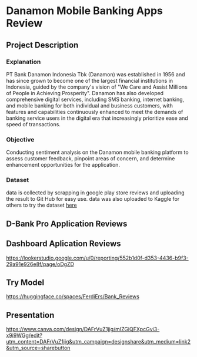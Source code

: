 # Danamon Mobile Banking Apps Review
## Project Description
### Explanation
PT Bank Danamon Indonesia Tbk (Danamon) was established in 1956 and has since grown to become one of the largest financial institutions in Indonesia, guided by the company's vision of "We Care and Assist Millions of People in Achieving Prosperity". Danamon has also developed comprehensive digital services, including SMS banking, internet banking, and mobile banking for both individual and business customers, with features and capabilities continuously enhanced to meet the demands of banking service users in the digital era that increasingly prioritize ease and speed of transactions. 
### Objective
Conducting sentiment analysis on the Danamon mobile banking platform to assess customer feedback, pinpoint areas of concern, and determine enhancement opportunities for the application.
### Dataset 
data is collected by scrapping in google play store reviews and uploading the result to Git Hub for easy use.
data was also uploaded to Kaggle for others to try
the dataset [here](https://www.kaggle.com/datasets/ferdiers/danamon-mobile-banking-reviewsd-bank-pro)
## D-Bank Pro Application Reviews
## Dashboard Aplication Reviews 
https://lookerstudio.google.com/u/0/reporting/552b1d0f-d353-4436-b9f3-29a91e926e8f/page/oDgZD 
## Try Model 
https://huggingface.co/spaces/FerdiErs/Bank_Reviews
## Presentation 
https://www.canva.com/design/DAFrVuZ1jig/mIZGiQFXpcGvi3-x9i9WGg/edit?utm_content=DAFrVuZ1jig&utm_campaign=designshare&utm_medium=link2&utm_source=sharebutton 

